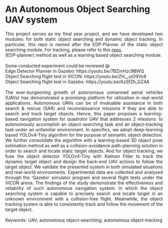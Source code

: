 # An Autonomous Object Searching UAV system
<div align="justify">
This project serves as my final year project, and we have developed two modules: for both static object searching and dynamic object tracking. In particular, this repo is named after the EDP-Planner of the static object searching module. For tracking, please refer to this <a href="https://github.com/pattylo/AUTO">repo</a>. </div>
(EDP-planner) method as well as a learning based object searching module.<br/>
<br/>
Some conducted experiment could be reviewed @:<br/>
Edge Detector Planner in Gazebo: https://youtu.be/7BZmHzc9BWQ<br/>
Object Searching flight test in VICON: https://youtu.be/ZH__uiO9Vo8<br/>
Object Searching flight test in Gazebo: https://youtu.be/AzSfZh_GZ4A<br/>

<br/>
<div align="justify">
  The ever-burgeoning growth of autonomous unmanned aerial vehicles (UAVs) has 
demonstrated a promising platform for utilization in real-world applications. Autonomous 
UAVs can be of invaluable assistance in both search & rescue (SAR) and reconnaissance 
missions if they are able to search and track target objects. Hence, this paper proposes a 
learning-based navigation system for quadrotor UAV that addresses 2 missions: to 
autonomously accomplish an object-searching task and an object-tracking task under an 
unfamiliar environment. 
In specifics, we adopt deep-learning based YOLOv4-Tiny algorithm for the purpose of 
semantic object detection. We further consolidate the algorithm with a learning-based 3D 
object pose estimation method as well as a collision-avoidance path-planning solution in order 
to search and locate static target objects. And for object tracking, we fuse the object detector 
YOLOv4-Tiny with Kalman Filter to track the dynamic target object and design the back-end 
UAV actions to follow the target object. 
We validate the presented system in both simulated situations and real-world environments. 
Experimental data are collected and analysed through the ‘Gazebo’ simulator program and 
several flight tests under the VICON arena. 
The findings of the study demonstrate the effectiveness and reliability of such autonomous 
navigation system: in which the object searching system is capable to precisely search and 
locate target in an unknown environment with a collision-free flight. Meanwhile, the object 
tracking system is able to consistently track and follow the movement of the target object. </br></br>
Keywords: UAV; autonomous object-searching; autonomous object-tracking 
</div>
